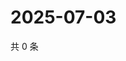# 2025-07-03

共 0 条

<!-- BEGIN ZHIHUQUESTIONS -->
<!-- 最后更新时间 Thu Jul 03 2025 01:11:31 GMT+0800 (China Standard Time) -->

<!-- END ZHIHUQUESTIONS -->
